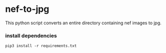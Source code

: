 # nef-to-jpg
This python script converts an entire directory containing nef images to jpg. 


### install dependencies
```shell
pip3 install -r requirements.txt
```
